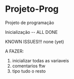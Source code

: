 # Projeto-Prog
Projeto de programação

Inicialização -- ALL DONE



KNOWN ISSUES!!!
none (yet)


A FAZER:
1) inicializar todas as variaveis
2) comentarios ftw
3) tipo tudo o resto
